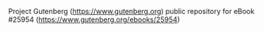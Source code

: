 Project Gutenberg (https://www.gutenberg.org) public repository for eBook #25954 (https://www.gutenberg.org/ebooks/25954)
